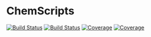 # ChemScripts

[![Build Status](https://travis-ci.com/caprilesport/ChemScripts.svg?branch=main)](https://travis-ci.com/caprilesport/ChemScripts)
[![Build Status](https://ci.appveyor.com/api/projects/status/github/caprilesport/ChemScripts?svg=true)](https://ci.appveyor.com/project/caprilesport/ChemScripts)
[![Coverage](https://codecov.io/gh/caprilesport/ChemScripts/branch/master/graph/badge.svg)](https://codecov.io/gh/caprilesport/ChemScripts)
[![Coverage](https://coveralls.io/repos/github/caprilesport/ChemScripts/badge.svg?branch=master)](https://coveralls.io/github/caprilesport/ChemScripts?branch=master)
